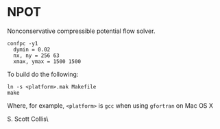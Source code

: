 # NPOT 

Nonconservative compressible potential flow solver.

    confpc -y1
      dymin = 0.02
      nx, ny = 256 63
      xmax, ymax = 1500 1500

To build do the following:

    ln -s <platform>.mak Makefile
    make

Where, for example, `<platform>` is `gcc` when using `gfortran` on Mac OS X

S. Scott Collis\
